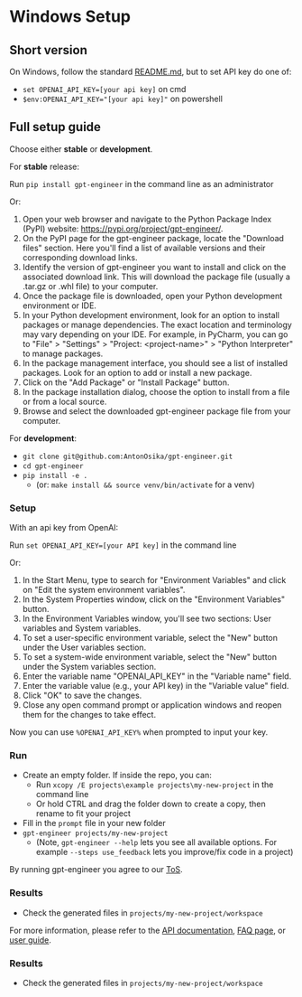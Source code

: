 # Windows Setup
## Short version

On Windows, follow the standard [README.md](./README.md), but to set API key do one of:
- `set OPENAI_API_KEY=[your api key]` on cmd
- `$env:OPENAI_API_KEY="[your api key]"` on powershell

## Full setup guide

Choose either **stable** or **development**.

For **stable** release:

Run `pip install gpt-engineer` in the command line as an administrator

Or:

  1. Open your web browser and navigate to the Python Package Index (PyPI) website: <https://pypi.org/project/gpt-engineer/>.
  2. On the PyPI page for the gpt-engineer package, locate the "Download files" section. Here you'll find a list of available versions and their corresponding download links.
  3. Identify the version of gpt-engineer you want to install and click on the associated download link. This will download the package file (usually a .tar.gz or .whl file) to your computer.
  4. Once the package file is downloaded, open your Python development environment or IDE.
  5. In your Python development environment, look for an option to install packages or manage dependencies. The exact location and terminology may vary depending on your IDE. For example, in PyCharm, you can go to "File" > "Settings" > "Project: \<project-name>" > "Python Interpreter" to manage packages.
  6. In the package management interface, you should see a list of installed packages. Look for an option to add or install a new package.
  7. Click on the "Add Package" or "Install Package" button.
  8. In the package installation dialog, choose the option to install from a file or from a local source.
  9. Browse and select the downloaded gpt-engineer package file from your computer.

For **development**:

- `git clone git@github.com:AntonOsika/gpt-engineer.git`
- `cd gpt-engineer`
- `pip install -e .`
  - (or: `make install && source venv/bin/activate` for a venv)

### Setup

With an api key from OpenAI:

Run `set OPENAI_API_KEY=[your API key]` in the command line

Or:

  1. In the Start Menu, type to search for "Environment Variables" and click on "Edit the system environment variables".
  2. In the System Properties window, click on the "Environment Variables" button.
  3. In the Environment Variables window, you'll see two sections: User variables and System variables.
  4. To set a user-specific environment variable, select the "New" button under the User variables section.
  5. To set a system-wide environment variable, select the "New" button under the System variables section.
  6. Enter the variable name "OPENAI_API_KEY" in the "Variable name" field.
  7. Enter the variable value (e.g., your API key) in the "Variable value" field.
  8. Click "OK" to save the changes.
  9. Close any open command prompt or application windows and reopen them for the changes to take effect.

Now you can use `%OPENAI_API_KEY%` when prompted to input your key.

### Run

- Create an empty folder. If inside the repo, you can:
  - Run `xcopy /E projects\example projects\my-new-project` in the command line
  - Or hold CTRL and drag the folder down to create a copy, then rename to fit your project
- Fill in the `prompt` file in your new folder
- `gpt-engineer projects/my-new-project`
  - (Note, `gpt-engineer --help` lets you see all available options. For example `--steps use_feedback` lets you improve/fix code in a project)

By running gpt-engineer you agree to our [ToS](https://github.com/AntonOsika/gpt-engineer/TERMS_OF_USE.md).

### Results

- Check the generated files in `projects/my-new-project/workspace`

For more information, please refer to the [API documentation](https://gpt-engineer.readthedocs.io/en/latest/), [FAQ page](https://github.com/AntonOsika/gpt-engineer/wiki/FAQ), or [user guide](https://github.com/AntonOsika/gpt-engineer/wiki/User-Guide).

### Results

- Check the generated files in `projects/my-new-project/workspace`
